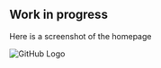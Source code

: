 ## Work in progress

Here is a screenshot of the homepage

![GitHub Logo](filesForReadmd/HomePage.png)

